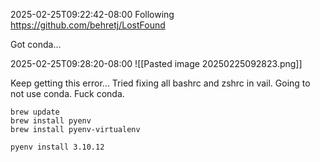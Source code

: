 2025-02-25T09:22:42-08:00
Following https://github.com/behretj/LostFound

Got conda...

2025-02-25T09:28:20-08:00
![[Pasted image 20250225092823.png]]

Keep getting this error... Tried fixing all bashrc and zshrc in vail. Going to not use conda. Fuck conda.

```
brew update
brew install pyenv
brew install pyenv-virtualenv

```

`pyenv install 3.10.12`




